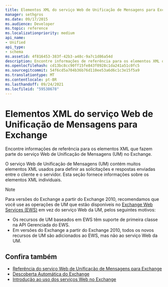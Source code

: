 ```yaml
---
title: Elementos XML do serviço Web de Unificação de Mensagens para Exchange
manager: sethgros
ms.date: 09/17/2015
ms.audience: Developer
ms.topic: reference
ms.localizationpriority: medium
api_name:
- Unified
api_type:
- schema
ms.assetid: 4f816453-383f-42b3-a48c-9a7c1d86a54d
description: Encontre informações de referência para os elementos XML que fazem parte do serviço Web de Unificação de Mensagens (UM) no Exchange.
ms.openlocfilehash: cd13bc8cc90ff15fe843f0928c1da241a51c0fc5
ms.sourcegitcommit: 54f6cd5a704b36b76d110ee53a6d6c1c3e15f5a9
ms.translationtype: MT
ms.contentlocale: pt-BR
ms.lasthandoff: 09/24/2021
ms.locfileid: "59538678"
---
```

# <a name="unified-messaging-web-service-xml-elements-for-exchange"></a>Elementos XML do serviço Web de Unificação de Mensagens para Exchange

Encontre informações de referência para os elementos XML que fazem parte do serviço Web de Unificação de Mensagens (UM) no Exchange.
  
O serviço Web de Unificação de Mensagens (UM) contém muitos elementos XML usados para definir as solicitações e respostas enviadas entre o cliente e o servidor. Esta seção fornece informações sobre os elementos XML individuais.
  
> [!NOTE]
> Para versões do Exchange a partir do Exchange 2010, recomendamos que você use as operações de UM que estão disponíveis no [Exchange Web Services (EWS)](https://msdn.microsoft.com/library/60285497-0c4e-4e51-84e1-34dd6d89a5d8%28Office.15%29.aspx) em vez do serviço Web da UM, pelos seguintes motivos: 
> - Os recursos de UM baseados em EWS têm suporte de primeira classe na API Gerenciada do EWS. 
> - Em versões do Exchange a partir do Exchange 2010, todos os novos recursos de UM são adicionados ao EWS, mas não ao serviço Web da UM. 
  
## <a name="see-also"></a>Confira também

- [Referência do serviço Web de Unificação de Mensagens para Exchange](unified-messaging-web-service-reference-for-exchange.md)
- [Descoberta Automática do Exchange](../exchange-web-services/autodiscover-for-exchange.md)
- [Introdução ao uso dos serviços Web no Exchange](../exchange-web-services/start-using-web-services-in-exchange.md)
    

